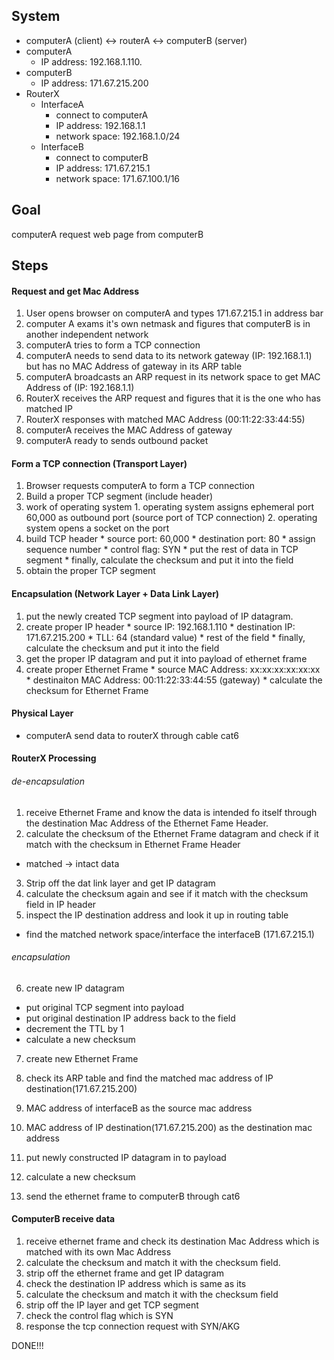 ## System
* computerA (client) <-> routerA <-> computerB (server)
* computerA
  * IP address: 192.168.1.110.
* computerB
  * IP address: 171.67.215.200
* RouterX
  * InterfaceA
    * connect to computerA
    * IP address: 192.168.1.1
    * network space: 192.168.1.0/24
  * InterfaceB
    * connect to computerB
    * IP address: 171.67.215.1
    * network space: 171.67.100.1/16


## Goal

computerA request web page from computerB

## Steps

#### Request and get Mac Address

1. User opens browser on computerA and types 171.67.215.1 in address bar
2. computer A exams it's own netmask and figures that computerB is in another independent network
3. computerA tries to form a TCP connection
4. computerA needs to send data to its network gateway (IP: 192.168.1.1) but has no MAC Address of gateway in its ARP table
  1. computerA broadcasts an ARP request in its network space to get MAC Address of (IP: 192.168.1.1)
  2. RouterX receives the ARP request and figures that it is the one who has matched IP
  3. RouterX responses with matched MAC Address (00:11:22:33:44:55)
  4. computerA receives the MAC Address of gateway
5. computerA ready to sends outbound packet


#### Form a TCP connection (Transport Layer)
1. Browser requests computerA to form a TCP connection
2. Build a proper TCP segment (include header)
  1. work of operating system
    1. operating system assigns ephemeral port 60,000 as outbound port (source port of TCP connection)
    2. operating system opens a socket on the port
  2. build TCP header
    * source port: 60,000
    * destination port: 80
    * assign sequence number
    * control flag: SYN
    * put the rest of data in TCP segment
    * finally, calculate the checksum and put it into the field
  3. obtain the proper TCP segment


#### Encapsulation (Network Layer + Data Link Layer)
  1. put the newly created TCP segment into payload of IP datagram.
  2. create proper IP header
    * source IP: 192.168.1.110
    * destination IP: 171.67.215.200
    * TLL: 64 (standard value)
    * rest of the field
    * finally, calculate the checksum and put it into the field
  3. get the proper IP datagram and put it into payload of ethernet frame
  4. create proper Ethernet Frame
    * source MAC Address: xx:xx:xx:xx:xx:xx
    * destinaiton MAC Address: 00:11:22:33:44:55 (gateway)
    * calculate the checksum for Ethernet Frame


#### Physical Layer
* computerA send data to routerX through cable cat6


#### RouterX Processing

###### de-encapsulation

1. receive Ethernet Frame and know the data is intended fo itself through the destination Mac Address of the Ethernet Fame Header.
2. calculate the checksum of the Ethernet Frame datagram and check if it match with the checksum in Ethernet Frame Header
  * matched -> intact data
3. Strip off the dat link layer and get IP datagram
4. calculate the checksum again and see if it match with the checksum field in IP header
5. inspect the IP destination address and look it up in routing table
  * find the matched network space/interface the interfaceB (171.67.215.1)

###### encapsulation

6. create new IP datagram
  * put original TCP segment into payload
  * put original destination IP address back to the field
  * decrement the TTL by 1
  * calculate a new checksum

7. create new Ethernet Frame
  1. check its ARP table and find the matched mac address of IP destination(171.67.215.200)
  2. MAC address of interfaceB as the source mac address
  3. MAC address of IP destination(171.67.215.200) as the destination mac address
  4. put newly constructed IP datagram in to payload
  5. calculate a new checksum

8. send the ethernet frame to computerB through cat6


#### ComputerB receive data
1. receive ethernet frame and check its destination Mac Address which is matched with its own Mac Address
2. calculate the checksum and match it with the checksum field.
3. strip off the ethernet frame and get IP datagram
4. check the destination IP address which is same as its
5. calculate the checksum and match it with the checksum field
6. strip off the IP layer and get TCP segment
7. check the control flag which is SYN
8. response the tcp connection request with SYN/AKG

DONE!!!
